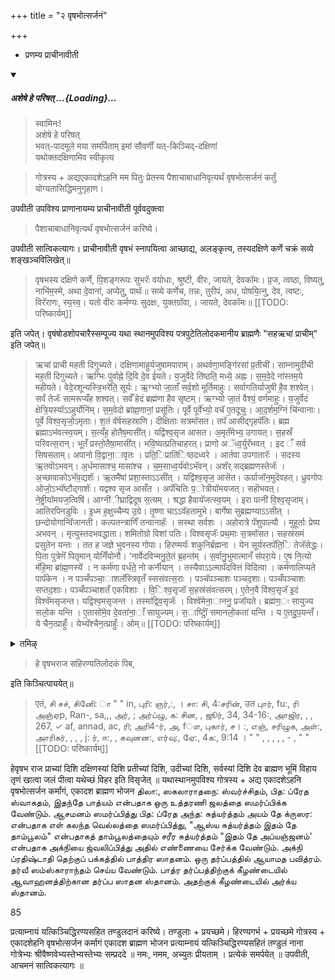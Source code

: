 +++
title = "२ वृषभोत्सर्जनं"

+++

- प्रणम्य प्राचीनावीती 

<div class="js_include" includetitle="false" newlevelforh1="5" unfilled url="/vedAH_yajuH/taittirIyam/sUtram/ApastambaH/gRhyam/paddhatiH/shrIvaiShNavaH/mantrAdi/asheShe_pariShat_svIkRtya.md">
<details open><summary><h5>अशेषे हे परिषत् ...{Loading}...</h5></summary>

> स्वामिनः!  
अशेषे हे परिषत्  
भवत्-पादमूले मया समर्पिताम् इमां सौवर्णीं यत्-किञ्चिद्-दक्षिणां  
यथोक्तदक्षिणामिव स्वीकृत्य  

</details>
</div>  

 > गोत्रस्य + अद्यएकादशेऽहनि मम पितुः प्रेतस्य पैशाचाबाधानिवृत्यर्थं वृषभोत्सर्जनं कर्तुं योग्यतासिद्धिमनुगृहाण। 
 
 उपवीती उपविश्य प्राणानायम्य प्राचीनावीती पूर्ववदुक्त्वा 
 
 > पैशाचाबाधानिवृत्यर्थं वृषभोत्सर्जनं करिष्ये। 
 
 उपवीती सात्विकत्यागः। प्राचीनावीती वृषभं स्नापयित्वा आच्छाद्य, अलङ्कृत्य, तस्यदक्षिणे कर्णे चक्रं सव्ये शङ्खञ्चविलिखेत्॥

> वृषभस्य दक्षिणे कर्णे, पि॒शङ्गरूपः सुभरॅः वयोधाः, श्रुष्टी, वीरः, जायते, देवकॉमः। प्र॒ज, त्वष्ठा, विष्यतु, नाभि॑म॒स्मे, अथा दे॒वाना॑, अप्येतु, पाथॅः॥ सव्ये कर्णेच, तन्नः, तुरीपं, अध, पोषयि॒त्नु, देव, त्वष्टः, विरॅराणः, स्य॒स्व॒। यतो वीरः कर्मण्यः सुदक्षः, युक्तग्रॉवा,। जायते, देवकॉमः॥ 
[[TODO: परिष्कार्यम्]]

इति जपेत्। वृषंषोडशोपचारैस्सम्पूज्य यथा स्थानमुपविश्य पत्रपुटेतिलोदकमानीय ब्राह्मणैः "सहऋचां प्राचीम्" इति जपेत्॥ 

> ऋचां प्राची महती दिगुच्यते। दक्षिणामाहुर्यजुषामपाराम्। अथर्वणा॒मङ्गि॑रसां प्र॒तीची॑। साम्नामुदी॑ची मह॒ती दिगुच्यते। ऋग्भिः पु॑र्वाह्ने दि॒वि दे॒व ई॑यते। य॒जुर्वेदे ति॑ष्ठति॒ मध्ये॒ अह्नः। स॒म॒वे॒दे ना॑स्तम॒ये महीयते। वेदे॒रशून्यस्त्रि॒भरे॑ति॒ सूर्यः। ऋ॒ग्भ्यो जा॒ताँ सर्व॒शो मूर्तिमाहुः। सर्वागतिर्याजुषी है॒व शश्वेत्। सर्वं तेजॅः सामरूप्यँह शश्वत्। सर्वँ हेदं ब्रह्म॑णा हैव सृष्टम्। ऋग्भ्यो जा॒तं वैश्यं॒ वर्णमाहुः। य॒जुर्वेदं क्षेत्रि॒यस्यॉऽऽहुर्योनि॑म्। स॒म॒वेदो ब्रा॑ह्म॒णानां॒ प्रसू॑तिः। पूर्वे पूर्वे॑भ्यो॒ वचॅ ए॒तदूचुः। आ॒द॒र्शम॒ग्निं चि॑न्वानाः। पूर्वे विश्व॒सृजो॒ऽमृताः। श॒तं वॅर्षसहस्राणि। दीक्षिताः सत्रमॉसत। तपॅ आसीद्गृहपॅतिः। ब्रह्म ब्रह्माऽभ॑वत्स्व॒यम्। स॒त्यँह॒ होतैष॒मासी॑त्। यद्वि॑श्व॒सृज आसत। अ॒मृतॅमेभ्य॒ उगायत्। स॒हस्रँ परिवत्स॒रान्। भूतँ प्रस्तो॒तैषा॒मासी॑त्। भवि॒ष्यत्प्रतिचाहरत्। प्राणो अॅध्व॒र्युरॅभवत् । इद ँ सर्व सिषसताम्। अपानो वि॒द्वाना॒ावृतः । प्रति॒िप्राति॑िष्ठदध्वरे । आर्तवा उपगातारॅः । सदस्य ऋ॒तवॊऽभवन्। अ॒र्धमासाश्च॒ मासा॑श्च । च॒म॒साध्व॒र्य॑वोऽभॅवन्। अशॅर् सद्ब्रह्मणस्तेजॅः । अ॒च्छावाकोऽभॅव॒द्यशॅः। ऋ॒तमै॑षां प्रशा॒स्ताऽऽसी॑त् । यद्वि॑श्व॒सृज॒ आसॆत। ऊर्ग्राजॉन॒मुदॆवहत्। ध्रुवगोपः ओजो॒ऽभ्यॅष्टौद्गाशॅः। यद्वश्व सृज आसँत । अपॅचितिः प॒ोत्रीयॉमयजत्। सहॊभवत्। ने॒ष्ट्रीयॉमयज॒त्विषि॑। आग्नी॑ीघ्राद्विदूष स॒त्यम् । श्रद्धा हैवायॅजत्स्व॒यम् । इरा पत्नी॑ वि॒श्व॒सृजा॑म्। आतिरपिनडुविः । इ॒ध्म ह॒क्षुच्चैम्य उ॒ग्रे। तृ॒ष्णा चाऽऽवॅहतामुभे। बार्गेषा सुब्रह्मण्याऽऽसीत् । छन्दोयोगान्वॅिजानती। कल्पतन्त्राणिँ तन्वानाहॅः । सस्था सर्वशः । अहोरात्रे पॅशुपाल्यौ । मुहूर्ताः प्रेष्य अभवन् । मृत्युस्तदभवद्धाता। शमितोग्रो विशां पतिः। विश्वसृजॅः प्रथ॒माः स॒त्रमॉसत। सहस्रंसमं प्रसुतेन यन्तः । तत ह जज्ञे भुवनस्य गोपाः। हिरण्मयॅः शकुनिर्ब्रह्मना । येन सूर्यस्तपॅति॒ि तेजॅसेद्धः। पि॒ता पुत्रेणॆं पितृमान् योनिँयोनौ। ‘नार्वेदविन्मनु॒ते॒तं ब्र॒हन्त॑म् । स॒र्वानु॒भुमात्मानँ संपरा॒ये। ए॒ष नि॒त्यो मॅहि॒मा ब्रा॑ह्म॒णस्ये॑ । न कर्म॑णा वर्ध॑ते॒ नो कर्नीयान् । तस्यैवाऽऽत्मापॅदवित्तं विदित्वा । कर्म॑णालिप्यते पापॅकेन । न पञ्चँपञ्चा॒ाशलॅस्त्रिवृतँ स्ससंवत्स॒राः । पञ्चॅपञ्चाशः पञ्चद॒शाः। पञ्चँपञ्चाशः सप्तद॒शाः। पञ्चँपञ्चाशतँ एकविशाः । वि॒िश्व॒सृजॉ स॒हस्र॑संवत्सरम्। ए॒तेन॒वै वि॑श्व॒सृजॅ इ॒दं विश्वॅमसृजन्त। यद्विश्व॒मसृजन्त । तस्मा॑द्विव॒सृजॅः । विश्वे॑मेना॒ाननु॒ प्रजॉयते। ब्रह्म॑ण॒ः सायुज्य सलो॒क यन्ति । ए॒तासो॑मे॒व दे॒वता॑ना॒ाँ सायुज्यम्। स॒ार्ष्टिॉु समानलो॒कता॑ यन्ति । य ए॒तदु॒प॒यन्तँ। ये चैन॒त्प्राहुँः। येभ्यॅश्चैन॒त्प्राहुँः। ओम्॥
[[TODO: परिष्कार्यम्]] 

<details><summary>तमिऴ्</summary>

## 2 விருஷ போத்ஸர்ஜனம்

ஒரு பில் தர்ப்ப பவித்ரம், அனுஜ்ஞை, ஸங்கல்ப்பம். காளைக் கன்றைக் குளிப்பாட்டி, அலங்கரித்து வலது காதின் உட் புறத்தில் சக்கரத்தையும் இடது காதின் உட் புறத்தில் சங்கையும் மஞ்சள் பொடியினாலோ, சந்தனத்தினாலோ எழுத வேண்டும். "பிசங்கரூப:" என்கிற மந்திரத்தை வலது காதிலும், "தந்நஸ் துரீபம்" என்கிற மந்திரத்தை இடது காதிலும் சொல்ல வேண்டும்.

81
விருஷப ராஜம் த்யாயாமி என்பதாக ஆரம்பித்து ஷோடசோபசாரங்களைச் செய்ய வேண்டும். யதா ஸ்தானத்தில் உட்கார்ந்து ஒரு தொன்னையில் ஜலம் எடுத்து, அதில் எள், ஹிரண்யம் இவைகளைச் சேர்த்து பிராம்மணர்களைக் கொண்டு '"ரிசாம்ப்ராசீ" என்கிற அனுவாகத்தை ஜபிக்க வேண்டும். ஜபித்த ஜலத்தை எடுத்துக் கொண்டு காளை இருக்குமிடம் சென்று, "ஹே விருஷபராஜ ஸஹிரண்ய திலோதகம் பிப" என்பதாகக் கொஞ்சம் ஜலத்தை பருகச் செய்ய வேண்டும். "ஏதம் யுவாநம்" என்கிற அனுவாகத்தினால் அந்தக் காளையை அனுமந்த்ரணம் செய்து, ஹே விருஷப ராஜ, ப்ராச்யாம் திசி, தக்ஷிணஸ்யாம் திசி, ப்ரதீச்யாம் திசி, உதீச்யாம் திசி, ஸர்வஸ்யாம் திசி, தேவ ப்ராம்மண பூமிம்
விஹாய, த்ருணம் காத்வா, ஜலம்பீத்வா யதேச்சம் விஹர என்பதாக அவிழ்த்து விட்டு விட வேண்டும். விருஷபோத்ஸர்ஜன கர்மாங்கமாக ஏகாதச ப்ராம்மண போஜன ப்ரத்யாம்னாயமாக அரிசி, ஹிரண்யம் இவைகளைத் தத்தம் செய்து பிராம்மணர்களுக்கு

ஸமர்ப்பிக்க வேண்டும். ஆசமனம்.

## 3 ஆத்யமாஸிகம்

ஆசமனம், ப்ராசீநாவீதம், அனுஜ்ஞை. அசேஷே ஸ்வீகிருத்ய கோத்ரஸ்ய + அத்ய ஏகாதசேஹநி ஆத்ய மாஸிக மஹைகோத்திஷ்ட ச்ராத்தம் அக்நௌ கர்த்தும் ... உபவீதம் +

83






ப்ரணாயாமம். ப்ராசீநாவீதம் ப்ரீத்யர்த்தம். கோத்ரஸ்ய + ஏகாதசேஹநி ஆத்ய மாஸிக மஹைகோத்திஷ்ட ச்ராத்தம் அக்நௌ கரிஷ்யே. உபவீதம். ஸாத்விகத்யாகம். இந்த ச்ராத்தத்தில் அக்நிதான் பிராம்மண ஸ்தானம். அதாவது அக்நியில் சேர்க்கக் கூடியவைகளை ஆஸனார்த்த தர்ப்பம் முதலியவைகளை அக்நியில் சேர்த்து விடலாம். ஜலம் முதலானவைகளை ஸமர்ப்பிக்கும் போது அக்நியில் சேர்க்காமல் பக்கத்தில் ஒரு தொன்னையை வைத்து அதில் சேர்க்க வேண்டும். எள்ளை எடுத்துக் கொண்டு கோத்ராய சர்மணே, பித்ரே, ப்ரேதாய நம: என்பதாக வரணம்.

அப: ப்ரதாய - பிது: ப்ரேதஸ்ய இத மாஸநம். புநரப: ப்ரதாய பித்ரு ப்ரேதார்த்தே பவதா க்ஷண: கர்த்தவ்ய: ப்ராப்நோது பவாந். பிது: ப்ரேதஸ்ய பாத்யஸ்தாநே இதமாஸநம் என்று ஒரு தர்ப்பத்தை அக்நியிலேயே சேர்த்து, இதமர்ச்சனம் இமே

</details>


> हे वृषभराज सहिरण्यतिलोदकं पिब, 

इति किञ्चित्पाययेत्॥ 

> एतं, சி சச், சினிே: ா " " in, புரி: ஞர்,:, । சா: சி, 4:சரின், उत புார், fu:, ரி அஞ்ஏp, Ran-, sa,,, அர், ; அர்ப்ழு, க: சின, , ஜூர், 34, 34-16:, அாஜிர, , , 267, ✓ af, annad, ac, ரி; அரி4-ர், அ, fௗ, புகார், ச। :, எஞ், சரிழுக, அள்:, அாரிகர், , , , j: ர், ஈ:, , கவுனன:, எர்வு:, ஏே:, 4க:, 9:14 । " " , , , , , - , " "
[[TODO: परिष्कार्यम्]]



हेवृषभ राज प्राच्यां दिशि दक्षिणस्यां दिशि प्रतीच्यां दिशि, उदीच्यां दिशि, सर्वस्यां दिशि देव ब्राह्मण भूमिं विहाय तृणं खात्वा जलं पीत्वा यथेच्छं विहर इति विसृजेत् ॥ यथास्थानमुपविश्य गोत्रस्य + अद्य एकादशेऽहनि वृषभोत्सर्जन कर्मांगं, एकादश ब्राह्मण भोजन திலா:, ஸகலாராதநை: ஸ்வர்ச்சிதம், பித: ப்ரேத ஸ்வாகதம், இதந்தே பாத்யம் என்பதாக ஒரு உத்தரணி ஜலத்தை ஸமர்ப்பிக்க வேண்டும். ஆசமனம் ஸமர்ப்பித்து பித: ப்ரேத அந்த: சுத்யர்த்தம் அயம் தே க்ருஸர: என்பதாக எள் கலந்த வெல்லத்தை ஸமர்ப்பித்து, "ஆஸ்ய சுத்யர்த்தம் இதம் தே தாம்பூலம்" என்பதாகத் தாம்பூலத்தையும் சரீர சுத்யர்த்தம் "இதம் தே அப்யஞ்ஜனம்' என்பதாக அக்நியை ஜ்வலிப்பித்து அதில் எண்ணையை சேர்க்க வேண்டும். அக்நி ப்ரதிஷ்டாதி தெற்குப் பக்கத்தில் பாத்திர ஸாதனம். ஒரு தர்ப்பத்தில் ஆயாமத பவித்ரம். தர்வீ ஸம்ஸ்காராந்தம் செய்ய வேண்டும். பாத்ர தர்ப்பத்திற்குக் கீழண்டையில் ஆவாஹனத்திற்கான தர்ப்ப ஸாதன ஸ்தானம். அதற்குக் கீழண்டையில் அர்க்ய ஸ்தானம்.

85




प्रत्याम्नायं यत्किञ्चिद्धिरण्यसहित तण्डुलदानं करिष्ये। तण्डुलाः + प्रयच्छमे। हिरण्यगर्भ + प्रयच्छमे गोत्रस्य + एकादशेहनि वृषभोत्सर्जन कर्मागं एकादश ब्राह्मण भोजन प्रत्याम्नायं यत्किञ्चिद्धिरण्यसहितं तण्डुलं नाना गोत्रेभ्यः श्रीवैष्णवेभ्यस्तेभ्यस्तेभ्यः सम्प्रददे ॥ नमः, नमम, अच्युतः प्रीयताम् । प्रत्येकं समर्पयेत् ॥ उपवीती, आचमनं सात्विकत्यागः ॥
